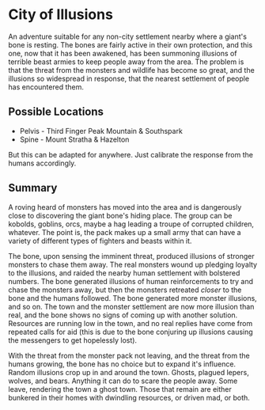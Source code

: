 # City of Illusions
An adventure suitable for any non-city settlement nearby where a giant's bone is resting. The bones are fairly active in their own protection, and this one, now that it has been awakened, has been summoning illusions of terrible beast armies to keep people away from the area. The problem is that the threat from the monsters and wildlife has become so great, and the illusions so widespread in response, that the nearest settlement of people has encountered them.

## Possible Locations
- Pelvis - Third Finger Peak Mountain & Southspark
- Spine - Mount Stratha & Hazelton

But this can be adapted for anywhere. Just calibrate the response from the humans accordingly.

## Summary
A roving heard of monsters has moved into the area and is dangerously close to discovering the giant bone's hiding place. The group can be kobolds, goblins, orcs, maybe a hag leading a troupe of corrupted children, whatever. The point is, the pack makes up a small army that can have a variety of different types of fighters and beasts within it.

The bone, upon sensing the imminent threat, produced illusions of stronger monsters to chase them away. The real monsters wound up pledging loyalty to the illusions, and raided the nearby human settlement with bolstered numbers. The bone generated illusions of human reinforcements to try and chase the monsters away, but then the monsters retreated *closer* to the bone and the humans followed. The bone generated more monster illusions, and so on. The town and the monster settlement are now more illusion than real, and the bone shows no signs of coming up with another solution. Resources are running low in the town, and no real replies have come from repeated calls for aid (this is due to the bone conjuring up illusions causing the messengers to get hopelessly lost).

With the threat from the monster pack not leaving, and the threat from the humans growing, the bone has no choice but to expand it's influence. Random illusions crop up in and around the town. Ghosts, plagued lepers, wolves, and bears. Anything it can do to scare the people away. Some leave, rendering the town a ghost town. Those that remain are either bunkered in their homes with dwindling resources, or driven mad, or both.
